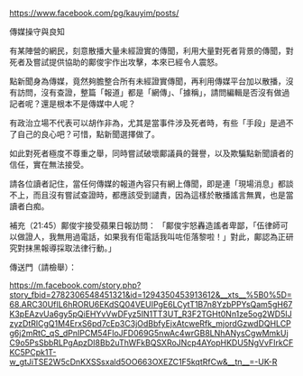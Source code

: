 https://www.facebook.com/pg/kauyim/posts/

傳媒操守與良知

有某陣營的網民，刻意散播大量未經證實的傳聞，利用大量對死者背景的傳聞，對死者及嘗試提供協助的鄺俊宇作出攻擊，本來已經令人震怒。

點新聞身為傳媒，竟然夠膽整合所有未經證實傳聞，再利用傳媒平台加以散播，沒有訪問，沒有查證，整篇「報道」都是「網傳」、「據稱」，請問編輯是否沒有做過記者呢？還是根本不是傳媒中人呢？

有政治立場不代表可以胡作非為，尤其是當事件涉及死者時，有些「手段」是過不了自己的良心吧？可惜，點新聞選擇做了。

如此對死者極度不尊重之舉，同時嘗試破壞鄺議員的聲譽，以及欺騙點新聞讀者的信任，實在無法接受。

請各位讀者記住，當任何傳媒的報道內容只有網上傳聞，即是連「現場消息」都談不上，而且沒有嘗試查證時，都應該受到譴責，因為這樣於散播謠言無異，也是當讀者白痴。

補充（21:45）鄺俊宇接受蘋果日報訪問：
「鄺俊宇怒轟造謠者卑鄙，「伍律師可以做證人，我無用過電話，如果我有佢電話我叫咗佢落黎啦！」對此，鄺認為正研究對抹黑報導採取法律行動。」

傳送門（請檢舉）：

https://m.facebook.com/story.php?story_fbid=2782306548451321&id=1294350453913612&__xts__%5B0%5D=68.ARC30UfIL6hRORU6EKdSQ04VEUIPgE6LCytT1B7n8YzbPPYsQam5gH67K3pEAzvUa6gy5pQiEHYvVwDFyz5IN1TT3UT_R3F2TGHt0Nn1ze5og2WD5IJzyzDtRlCgQ1M4ErxS6pd7cEp3C3jOdBbfyEjxAtcweRfk_mjordGzwdDQHLCPg6j2mRtC_qS_dPnIPCM54FloJFD069G5nwAc4wrGB8LNhANysCgwMmkUjC9o5PsSbbRLPgApzDI8Bb2uThWFkBQSXRoJNcp4AYopHKDU5NgVvFIrkCFKC5PCpk1T-w_gtJiTSE2W5cDnKXSSsxald5OO663OXEZC1F5kqtRfCw&__tn__=-UK-R